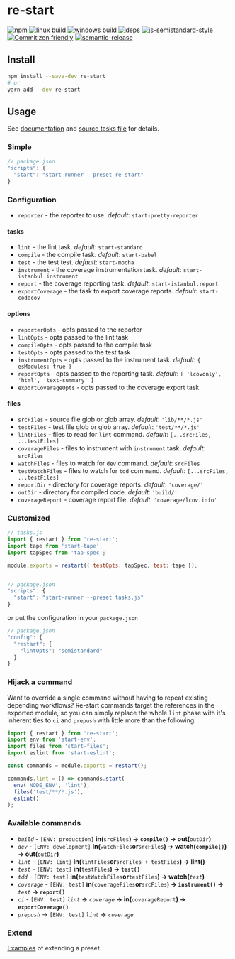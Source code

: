 # re-start

[![npm](https://img.shields.io/npm/v/re-start.svg?style=flat-square)](https://www.npmjs.com/package/re-start)
[![linux build](https://img.shields.io/circleci/project/github/effervescentia/re-start/master.svg?label=linux&style=flat-square)](https://circleci.com/gh/effervescentia/re-start)
[![windows build](https://img.shields.io/appveyor/ci/effervescentia/re-start/master.svg?label=windows&style=flat-square)](https://ci.appveyor.com/project/effervescentia/re-start)
[![deps](https://david-dm.org/effervescentia/re-start.svg?style=flat-square)](https://david-dm.org/effervescentia/re-start)
[![js-semistandard-style](https://img.shields.io/badge/code%20style-semistandard-brightgreen.svg?style=flat-square)](https://github.com/Flet/semistandard)
[![Commitizen friendly](https://img.shields.io/badge/commitizen-friendly-brightgreen.svg?style=flat-square)](http://commitizen.github.io/cz-cli/)
[![semantic-release](https://img.shields.io/badge/%20%20%F0%9F%93%A6%F0%9F%9A%80-semantic--release-e10079.svg?style=flat-square)](https://github.com/semantic-release/semantic-release)

## Install

```sh
npm install --save-dev re-start
# or
yarn add --dev re-start
```

## Usage

See [documentation](https://github.com/start-runner/start#readme) and [source tasks file](lib/index.js) for details.

### Simple

```js
// package.json
"scripts": {
  "start": "start-runner --preset re-start"
}
```

### Configuration

- `reporter` - the reporter to use. *default*: `start-pretty-reporter`

#### tasks
- `lint` - the lint task. *default*: `start-standard`
- `compile` - the compile task. *default*: `start-babel`
- `test` - the test test. *default*: `start-mocha`
- `instrument` - the coverage instrumentation task. *default*: `start-istanbul.instrument`
- `report` - the coverage reporting task. *default*: `start-istanbul.report`
- `exportCoverage` - the task to export coverage reports. *default*: `start-codecov`

#### options
- `reporterOpts` - opts passed to the reporter
- `lintOpts` - opts passed to the lint task
- `compileOpts` - opts passed to the compile task
- `testOpts` - opts passed to the test task
- `instrumentOpts` - opts passed to the instrument task. *default*: `{ esModules: true }`
- `reportOpts` - opts passed to the reporting task. *default*: `[ 'lcovonly', 'html', 'text-summary' ]`
- `exportCoverageOpts` - opts passed to the coverage export task

#### files
- `srcFiles` - source file glob or glob array. *default*: `'lib/**/*.js'`
- `testFiles` - test file glob or glob array. *default*: `'test/**/*.js'`
- `lintFiles` - files to read for `lint` command. *default*: `[...srcFiles, ...testFiles]`
- `coverageFiles` - files to instrument with `instrument` task. *default*: `srcFiles`
- `watchFiles` - files to watch for `dev` command. *default*: `srcFiles`
- `testWatchFiles` - files to watch for `tdd` command. *default*: `[...srcFiles, ...testFiles]`
- `reportDir` - directory for coverage reports. *default*: `'coverage/'`
- `outDir` - directory for compiled code. *default*: `'build/'`
- `coverageReport` - coverage report file. *default*: `'coverage/lcov.info'`


### Customized

```js
// tasks.js
import { restart } from 're-start';
import tape from 'start-tape';
import tapSpec from 'tap-spec';

module.exports = restart({ testOpts: tapSpec, test: tape });


// package.json
"scripts": {
  "start": "start-runner --preset tasks.js"
}
```

or put the configuration in your `package.json`

```js
// package.json
"config": {
  "restart": {
    "lintOpts": "semistandard"
  }
}
```

### Hijack a command

Want to override a single command without having to repeat existing depending workflows?
Re-start commands target the references in the exported module, so you can simply
replace the whole `lint` phase with it's inherent ties to `ci` and `prepush`
with little more than the following:

```js
import { restart } from 're-start';
import env from 'start-env';
import files from 'start-files';
import eslint from 'start-eslint';

const commands = module.exports = restart();

commands.lint = () => commands.start(
  env('NODE_ENV', 'lint'),
  files('test/**/*.js'),
  eslint()
);
```

### Available commands

- *`build`* - `[ENV: production]` __in(__`srcFiles`__) -> `compile()` -> out(__`outDir`__)__
- *`dev`* - `[ENV: development]` __in(__`watchFiles`__or__`srcFiles`__) -> watch(`compile()`) -> out(__`outDir`__)__
- *`lint`* - `[ENV: lint]` __in(__`lintFiles`__or__`srcFiles + testFiles`__) -> lint()__
- *`test`* - `[ENV: test]` __in(__`testFiles`__) -> `test()`__
- *`tdd`* - `[ENV: test]` __in(__`testWatchFiles`__or__`testFiles`__) -> watch(__*`test`*__)__
- *`coverage`* - `[ENV: test]` __in(__`coverageFiles`__or__`srcFiles`__) -> `instrument()` ->__ *`test`* __-> `report()`__
- *`ci`* - `[ENV: test]` *`lint`* __->__ *`coverage`* __-> in(__`coverageReport`__) -> `exportCoverage()`__
- *`prepush`* -> `[ENV: test]` *`lint`* __->__ *`coverage`*

### Extend

[Examples](https://github.com/start-runner/start-preset#extend) of extending a preset.
